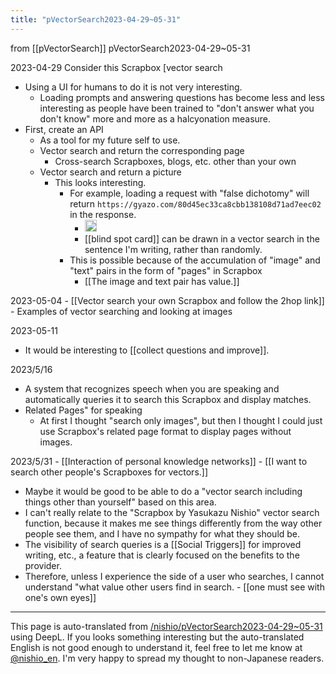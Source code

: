 ```yaml
---
title: "pVectorSearch2023-04-29~05-31"
---
```


from [[pVectorSearch]]
pVectorSearch2023-04-29~05-31

2023-04-29
Consider this Scrapbox [vector search
- Using a UI for humans to do it is not very interesting.
    - Loading prompts and answering questions has become less and less interesting as people have been trained to "don't answer what you don't know" more and more as a halcyonation measure.
- First, create an API
    - As a tool for my future self to use.
    - Vector search and return the corresponding page
        - Cross-search Scrapboxes, blogs, etc. other than your own
    - Vector search and return a picture
        - This looks interesting.
            - For example, loading a request with "false dichotomy" will return `https://gyazo.com/80d45ec33ca8cbb138108d71ad7eec02` in the response.
                - <img src='https://scrapbox.io/api/pages/nishio-en/誤った二分法/icon' alt='誤った二分法.icon' height="19.5"/>
                - [[blind spot card]] can be drawn in a vector search in the sentence I'm writing, rather than randomly.
            - This is possible because of the accumulation of "image" and "text" pairs in the form of "pages" in Scrapbox
                - [[The image and text pair has value.]]

2023-05-04
    - [[Vector search your own Scrapbox and follow the 2hop link]]
    - Examples of vector searching and looking at images

2023-05-11
- It would be interesting to [[collect questions and improve]].

2023/5/16
- A system that recognizes speech when you are speaking and automatically queries it to search this Scrapbox and display matches.
- Related Pages" for speaking
    - At first I thought "search only images", but then I thought I could just use Scrapbox's related page format to display pages without images.

2023/5/31
    - [[Interaction of personal knowledge networks]]
    - [[I want to search other people's Scrapboxes for vectors.]]
- Maybe it would be good to be able to do a "vector search including things other than yourself" based on this area.
- I can't really relate to the "Scrapbox by Yasukazu Nishio" vector search function, because it makes me see things differently from the way other people see them, and I have no sympathy for what they should be.
- The visibility of search queries is a [[Social Triggers]] for improved writing, etc., a feature that is clearly focused on the benefits to the provider.
- Therefore, unless I experience the side of a user who searches, I cannot understand "what value other users find in search.
        - [[one must see with one's own eyes]]


---
This page is auto-translated from [/nishio/pVectorSearch2023-04-29~05-31](https://scrapbox.io/nishio/pVectorSearch2023-04-29~05-31) using DeepL. If you looks something interesting but the auto-translated English is not good enough to understand it, feel free to let me know at [@nishio_en](https://twitter.com/nishio_en). I'm very happy to spread my thought to non-Japanese readers.